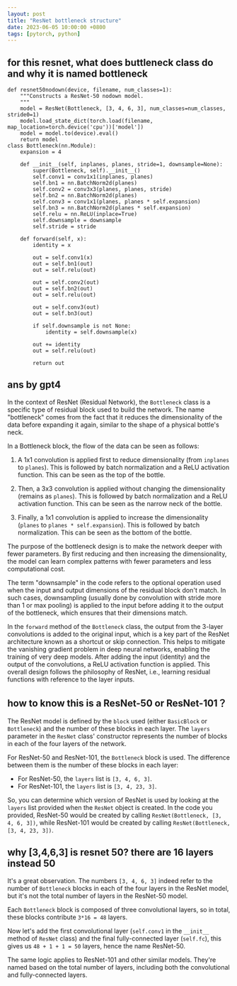 ```yaml
---
layout: post
title: "ResNet bottleneck structure"
date: 2023-06-05 10:00:00 +0800
tags: [pytorch, python]
---
```


## for this resnet, what does buttleneck class do and why it is named bottleneck
```
def resnet50nodown(device, filename, num_classes=1):
    """Constructs a ResNet-50 nodown model.
    """
    model = ResNet(Bottleneck, [3, 4, 6, 3], num_classes=num_classes, stride0=1)
    model.load_state_dict(torch.load(filename, map_location=torch.device('cpu'))['model'])
    model = model.to(device).eval()
    return model
class Bottleneck(nn.Module):
    expansion = 4

    def __init__(self, inplanes, planes, stride=1, downsample=None):
        super(Bottleneck, self).__init__()
        self.conv1 = conv1x1(inplanes, planes)
        self.bn1 = nn.BatchNorm2d(planes)
        self.conv2 = conv3x3(planes, planes, stride)
        self.bn2 = nn.BatchNorm2d(planes)
        self.conv3 = conv1x1(planes, planes * self.expansion)
        self.bn3 = nn.BatchNorm2d(planes * self.expansion)
        self.relu = nn.ReLU(inplace=True)
        self.downsample = downsample
        self.stride = stride

    def forward(self, x):
        identity = x

        out = self.conv1(x)
        out = self.bn1(out)
        out = self.relu(out)

        out = self.conv2(out)
        out = self.bn2(out)
        out = self.relu(out)

        out = self.conv3(out)
        out = self.bn3(out)

        if self.downsample is not None:
            identity = self.downsample(x)

        out += identity
        out = self.relu(out)

        return out
```

## ans by gpt4
In the context of ResNet (Residual Network), the `Bottleneck` class is a specific type of residual block used to build the network. The name "bottleneck" comes from the fact that it reduces the dimensionality of the data before expanding it again, similar to the shape of a physical bottle's neck.

In a Bottleneck block, the flow of the data can be seen as follows:

1. A 1x1 convolution is applied first to reduce dimensionality (from `inplanes` to `planes`). This is followed by batch normalization and a ReLU activation function. This can be seen as the top of the bottle.
   
2. Then, a 3x3 convolution is applied without changing the dimensionality (remains as `planes`). This is followed by batch normalization and a ReLU activation function. This can be seen as the narrow neck of the bottle.

3. Finally, a 1x1 convolution is applied to increase the dimensionality (`planes` to `planes * self.expansion`). This is followed by batch normalization. This can be seen as the bottom of the bottle.

The purpose of the bottleneck design is to make the network deeper with fewer parameters. By first reducing and then increasing the dimensionality, the model can learn complex patterns with fewer parameters and less computational cost.

The term "downsample" in the code refers to the optional operation used when the input and output dimensions of the residual block don't match. In such cases, downsampling (usually done by convolution with stride more than 1 or max pooling) is applied to the input before adding it to the output of the bottleneck, which ensures that their dimensions match.

In the `forward` method of the `Bottleneck` class, the output from the 3-layer convolutions is added to the original input, which is a key part of the ResNet architecture known as a shortcut or skip connection. This helps to mitigate the vanishing gradient problem in deep neural networks, enabling the training of very deep models. After adding the input (identity) and the output of the convolutions, a ReLU activation function is applied. This overall design follows the philosophy of ResNet, i.e., learning residual functions with reference to the layer inputs.

## how to know this is a ResNet-50 or ResNet-101？
The ResNet model is defined by the `block` used (either `BasicBlock` or `Bottleneck`) and the number of these blocks in each layer. The `layers` parameter in the `ResNet` class' constructor represents the number of blocks in each of the four layers of the network. 

For ResNet-50 and ResNet-101, the `Bottleneck` block is used. The difference between them is the number of these blocks in each layer:

- For ResNet-50, the `layers` list is `[3, 4, 6, 3]`.
- For ResNet-101, the `layers` list is `[3, 4, 23, 3]`.

So, you can determine which version of ResNet is used by looking at the `layers` list provided when the `ResNet` object is created. In the code you provided, ResNet-50 would be created by calling `ResNet(Bottleneck, [3, 4, 6, 3])`, while ResNet-101 would be created by calling `ResNet(Bottleneck, [3, 4, 23, 3])`.

## why [3,4,6,3] is resnet 50? there are 16 layers instead 50
It's a great observation. The numbers `[3, 4, 6, 3]` indeed refer to the number of `Bottleneck` blocks in each of the four layers in the ResNet model, but it's not the total number of layers in the ResNet-50 model. 

Each `Bottleneck` block is composed of three convolutional layers, so in total, these blocks contribute `3*16 = 48` layers. 

Now let's add the first convolutional layer (`self.conv1` in the `__init__` method of `ResNet` class) and the final fully-connected layer (`self.fc`), this gives us `48 + 1 + 1 = 50` layers, hence the name ResNet-50.

The same logic applies to ResNet-101 and other similar models. They're named based on the total number of layers, including both the convolutional and fully-connected layers.

